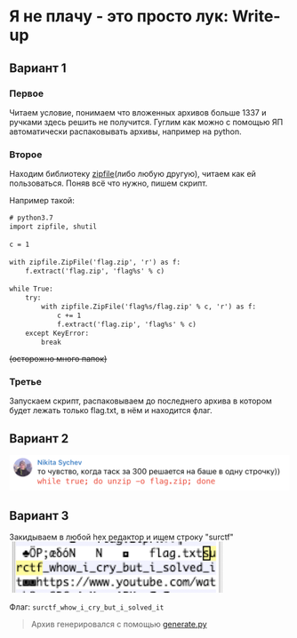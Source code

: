 # Я не плачу - это просто лук: Write-up

## Вариант 1
### Первое
Читаем условие, понимаем что вложенных архивов больше 1337 и ручками здесь решить не получится.
Гуглим как можно с помощью ЯП автоматически распаковывать архивы, например на python.

### Второе
Находим библиотеку [zipfile](https://docs.python.org/3/library/zipfile.html)(либо любую другую), читаем как ей пользоваться. Поняв всё что нужно, пишем скрипт.

Например такой:
```python3
# python3.7
import zipfile, shutil

c = 1

with zipfile.ZipFile('flag.zip', 'r') as f:
    f.extract('flag.zip', 'flag%s' % c)

while True:
    try:
        with zipfile.ZipFile('flag%s/flag.zip' % c, 'r') as f:
            c += 1
            f.extract('flag.zip', 'flag%s' % c)
    except KeyError:
        break
```
~~(осторожно много папок)~~

### Третье
Запускаем скрипт, распаковываем до последнего архива в котором будет лежать только flag.txt, в нём и находится флаг.

## Вариант 2
![solve_2](solve_2.png)

## Вариант 3
Закидываем в любой hex редактор и ищем строку "surctf"
![solve_3](solve_3.png)

Флаг: `surctf_whow_i_cry_but_i_solved_it`

> Архив генерировался с помощью [generate.py](generate.py)
